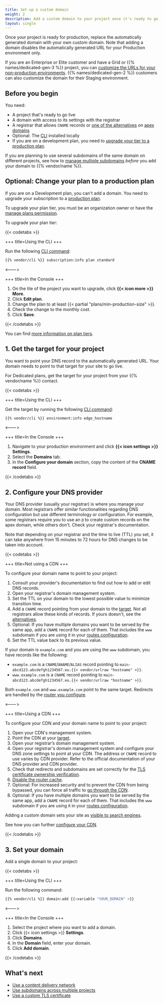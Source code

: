 ```yaml
---
title: Set up a custom domain
weight: 2
description: Add a custom domain to your project once it's ready to go live.
layout: single
---
```


Once your project is ready for production, replace the automatically generated domain with your own custom domain.
Note that adding a domain disables the automatically generated URL for your Production environment only.

If you are an Enterprise or Elite customer and have a Grid or {{% names/dedicated-gen-3 %}} project, you can [customize the URLs for your non-production environments](/domains/steps/custom-domains-preview-environments).
{{% names/dedicated-gen-2 %}} customers can also customize the domain for their Staging environment.

## Before you begin

You need:

*   A project that's ready to go live
*   A domain with access to its settings with the registrar
*   A registrar that allows `CNAME` records or [one of the alternatives](./dns.md) on [apex domains](/glossary.md#apex-domain)
*   Optional: The [CLI](../../administration/cli/_index.md) installed locally
*   If you are on a development plan, you need to [upgrade your tier to a production plan](#optional-change-your-plan-to-a-production-plan).

If you are planning to use several subdomains of the same domain on different projects,
see how to [manage multiple subdomains](/domains/steps/subdomains.md) *before* you add your domain to {{% vendor/name %}}.

## Optional: Change your plan to a production plan

If you are on a Development plan, you can't add a domain.
You need to upgrade your subscription to a [production plan](/glossary.md#production-plan).

To upgrade your plan tier, you must be an organization owner or have the [manage plans permission](../../administration/users.md#organization-permissions).

To upgrade your plan tier:

{{< codetabs >}}

\+++
title=Using the CLI
\+++

Run the following [CLI command](../../administration/cli/_index.md):

```bash
{{% vendor/cli %}} subscription:info plan standard
```

<--->

\+++
title=In the Console
\+++

1.  On the tile of the project you want to upgrade, click **{{< icon more >}} More**.
2.  Click **Edit plan**.
3.  Change the plan to at least {{< partial "plans/min-production-size" >}}.
4.  Check the change to the monthly cost.
5.  Click **Save**.

{{< /codetabs >}}

You can find [more information on plan tiers](https://platform.sh/pricing).

## 1. Get the target for your project

You want to point your DNS record to the automatically generated URL.
Your domain needs to point to that target for your site to go live.

For Dedicated plans, get the target for your project from your {{% vendor/name %}} contact.

{{< codetabs >}}

\+++
title=Using the CLI
\+++

Get the target by running the following [CLI command](../../administration/cli/_index.md):

```bash
{{% vendor/cli %}} environment:info edge_hostname
```

<--->

\+++
title=In the Console
\+++

1.  Navigate to your production environment and click **{{< icon settings >}} Settings**.
2.  Select the **Domains** tab.
3.  In the **Configure your domain** section, copy the content of the **CNAME record** field.

{{< /codetabs >}}

## 2. Configure your DNS provider

Your DNS provider (usually your registrar) is where you manage your domain.
Most registrars offer similar functionalities regarding DNS configuration but use different terminology or configuration.
For example, some registrars require you to use an `@` to create custom records on the apex domain, while others don't.
Check your registrar's documentation.

Note that depending on your registrar and the time to live (TTL) you set,
it can take anywhere from 15 minutes to 72 hours for DNS changes to be taken into account.

{{< codetabs >}}

\+++
title=Not using a CDN
\+++

To configure your domain name to point to your project:

1.  Consult your provider's documentation to find out how to add or edit DNS records.
2.  Open your registrar's domain management system.
3.  Set the TTL on your domain to the lowest possible value to minimize transition time.
4.  Add a `CNAME` record pointing from your domain to the [target](#1-get-the-target-for-your-project).
    Not all registrars allow these kinds of records.
    If yours doesn't, see the [alternatives](./dns.md#workarounds-for-apex-domains).
5.  Optional: If you have multiple domains you want to be served by the same app, add a `CNAME` record for each of them.
    That includes the `www` subdomain if you are using it in your [routes configuration](../../define-routes/_index.md).
6.  Set the TTL value back to its previous value.

If your domain is `example.com` and you are using the `www` subdomain, you have records like the following:

*   `example.com` is a `CNAME`/`ANAME`/`ALIAS` record pointing to `main-abcd123.abcdefgh1234567.eu.{{< vendor/urlraw "hostname" >}}`.
*   `www.example.com` is a `CNAME` record pointing to `main-abcd123.abcdefgh1234567.eu.{{< vendor/urlraw "hostname" >}}`.

Both `example.com` and `www.example.com` point to the same target.
Redirects are handled by the [router you configure](../../define-routes/_index.md).

<--->

\+++
title=Using a CDN
\+++

To configure your CDN and your domain name to point to your project:

1.  Open your CDN's management system.
2.  Point the CDN at your [target](#1-get-the-target-for-your-project).
3.  Open your registrar’s domain management system.
4.  Open your registrar's domain management system and configure your DNS zone settings to point at your CDN.
    The address or `CNAME` record to use varies by CDN provider.
    Refer to the official documentation of your DNS provider and CDN provider.
5.  Check that redirects and subdomains are set correctly for the [TLS certificate ownership verification](../troubleshoot.md#ownership-verification).
6.  [Disable the router cache](../cdn/_index.md#disable-the-router-cache).
7.  Optional: For increased security and to prevent the CDN from being bypassed,
    you can force all traffic to [go through the CDN](../cdn/_index.md#prevent-direct-access-to-your-server).
8.  Optional: If you have multiple domains you want to be served by the same app, add a `CNAME` record for each of them.
    That includes the `www` subdomain if you are using it in your [routes configuration](../../define-routes/_index.md).

Adding a custom domain sets your site as [visible to search engines](../../environments/search-engine-visibility.md#how-its-done).

See how you can further [configure your CDN](../cdn/_index.md).

{{< /codetabs >}}

## 3. Set your domain

Add a single domain to your project:

{{< codetabs >}}

\+++
title=Using the CLI
\+++

Run the following command:

```bash
{{% vendor/cli %}} domain:add {{<variable "YOUR_DOMAIN" >}}
```

<--->

\+++
title=In the Console
\+++

1.  Select the project where you want to add a domain.
2.  Click {{< icon settings >}} **Settings**.
3.  Click **Domains**.
4.  In the **Domain** field, enter your domain.
5.  Click **Add domain**.

{{< /codetabs >}}

## What's next

*   [Use a content delivery network](../cdn/_index.md)
*   [Use subdomains across multiple projects](./subdomains.md)
*   [Use a custom TLS certificate](./tls.md)
